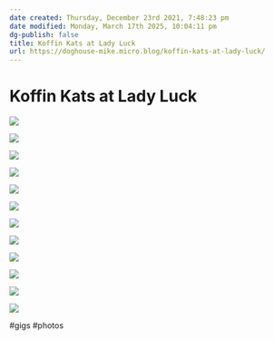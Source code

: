 ```yaml
---
date created: Thursday, December 23rd 2021, 7:48:23 pm
date modified: Monday, March 17th 2025, 10:04:11 pm
dg-publish: false
title: Koffin Kats at Lady Luck
url: https://doghouse-mike.micro.blog/koffin-kats-at-lady-luck/
---
```


# Koffin Kats at Lady Luck

![](https://i.imgur.com/bq3dBlv.jpeg)

![](https://i.imgur.com/REVBJHn.jpeg)

![](https://i.imgur.com/qPb6V4T.jpeg)

![](https://i.imgur.com/ggKVo3u.jpeg)

![](https://i.imgur.com/5ITZh0Y.jpeg)

![](https://i.imgur.com/CZHHyYj.jpeg)

![](https://i.imgur.com/dWYEFBD.jpeg)

![](https://i.imgur.com/9XwwAFO.jpeg)

![](https://i.imgur.com/DtM7FO3.jpeg)

![](https://i.imgur.com/KJ5Ry7b.jpeg)

![](https://i.imgur.com/XZoG2wS.jpeg)

![](https://i.imgur.com/Rgf3ID4.jpeg)

#gigs #photos 
